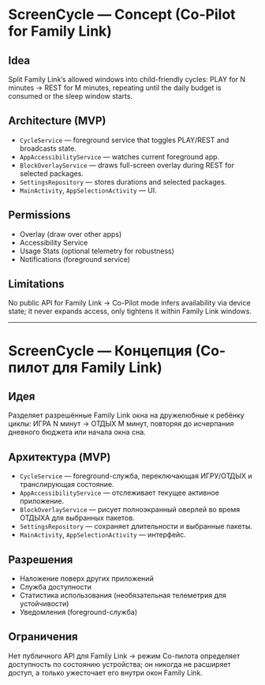 # ScreenCycle — Concept (Co-Pilot for Family Link)

## Idea
Split Family Link’s allowed windows into child-friendly cycles: PLAY for N minutes → REST for M minutes, repeating until the daily budget is consumed or the sleep window starts.

## Architecture (MVP)
- `CycleService` — foreground service that toggles PLAY/REST and broadcasts state.
- `AppAccessibilityService` — watches current foreground app.
- `BlockOverlayService` — draws full-screen overlay during REST for selected packages.
- `SettingsRepository` — stores durations and selected packages.
- `MainActivity`, `AppSelectionActivity` — UI.

## Permissions
- Overlay (draw over other apps)
- Accessibility Service
- Usage Stats (optional telemetry for robustness)
- Notifications (foreground service)

## Limitations
No public API for Family Link → Co-Pilot mode infers availability via device state; it never expands access, only tightens it within Family Link windows.

---

# ScreenCycle — Концепция (Со-пилот для Family Link)

## Идея
Разделяет разрешённые Family Link окна на дружелюбные к ребёнку циклы: ИГРА N минут → ОТДЫХ M минут, повторяя до исчерпания дневного бюджета или начала окна сна.

## Архитектура (MVP)
- `CycleService` — foreground-служба, переключающая ИГРУ/ОТДЫХ и транслирующая состояние.
- `AppAccessibilityService` — отслеживает текущее активное приложение.
- `BlockOverlayService` — рисует полноэкранный оверлей во время ОТДЫХА для выбранных пакетов.
- `SettingsRepository` — сохраняет длительности и выбранные пакеты.
- `MainActivity`, `AppSelectionActivity` — интерфейс.

## Разрешения
- Наложение поверх других приложений
- Служба доступности
- Статистика использования (необязательная телеметрия для устойчивости)
- Уведомления (foreground-служба)

## Ограничения
Нет публичного API для Family Link → режим Со-пилота определяет доступность по состоянию устройства; он никогда не расширяет доступ, а только ужесточает его внутри окон Family Link.
